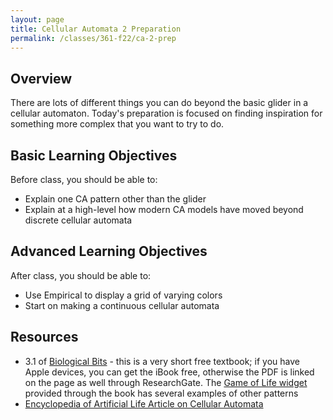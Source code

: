 ```yaml
---
layout: page
title: Cellular Automata 2 Preparation
permalink: /classes/361-f22/ca-2-prep
---
```


## Overview
There are lots of different things you can do beyond the basic glider in a cellular automaton.
Today's preparation is focused on finding inspiration for something more complex that you want to try  to do.

## Basic Learning Objectives
Before class, you should be able to:
* Explain one CA pattern other than the glider
* Explain at a high-level how modern CA models have moved beyond discrete cellular automata

## Advanced Learning Objectives
After class, you should be able to:
* Use Empirical to display a grid of varying colors
* Start on making a continuous cellular automata

## Resources
* 3.1 of [Biological Bits](https://users.monash.edu/~aland/BiologicalBits.html) - this is a very short free textbook; if you have Apple devices, you can get the iBook free, otherwise the PDF is linked on the page as well through ResearchGate. The [Game of Life widget](https://users.monash.edu/~aland/BiologicalBits/Life.wdgt/) provided through the book has several examples of other patterns
* [Encyclopedia of Artificial Life Article on Cellular Automata](https://alife.org/encyclopedia/soft-artificial-life/cellular-automata/)